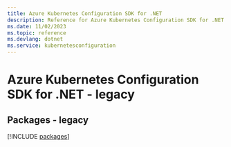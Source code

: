 ```yaml
---
title: Azure Kubernetes Configuration SDK for .NET
description: Reference for Azure Kubernetes Configuration SDK for .NET
ms.date: 11/02/2023
ms.topic: reference
ms.devlang: dotnet
ms.service: kubernetesconfiguration
---
```

# Azure Kubernetes Configuration SDK for .NET - legacy
## Packages - legacy
[!INCLUDE [packages](kubernetes-configuration-index.md)]